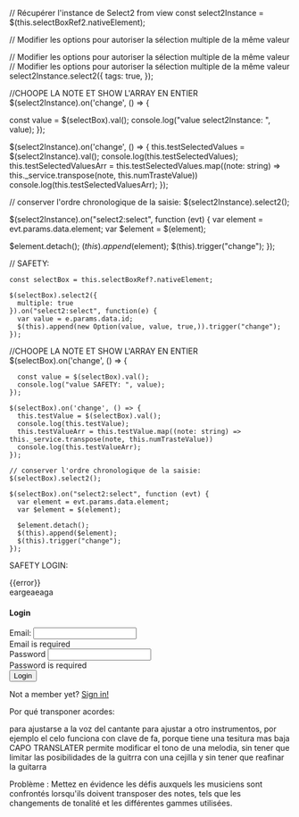 
 // Récupérer l'instance de Select2 from view
 const select2Instance = $(this.selectBoxRef2.nativeElement);

 // Modifier les options pour autoriser la sélection multiple de la même valeur


// Modifier les options pour autoriser la sélection multiple de la même valeur
// Modifier les options pour autoriser la sélection multiple de la même valeur
select2Instance.select2({
  tags: true,
});


//CHOOPE LA NOTE ET SHOW L'ARRAY EN ENTIER
$(select2Instance).on('change', () => {

  const value = $(selectBox).val();
  console.log("value select2Instance: ", value);
});


$(select2Instance).on('change', () => {
  this.testSelectedValues = $(select2Instance).val();
  console.log(this.testSelectedValues);
  this.testSelectedValuesArr = this.testSelectedValues.map((note: string) => this._service.transpose(note, this.numTrasteValue))
  console.log(this.testSelectedValuesArr);
});

// conserver l'ordre chronologique de la saisie:
$(select2Instance).select2();

$(select2Instance).on("select2:select", function (evt) {
  var element = evt.params.data.element;
  var $element = $(element);

  $element.detach();
  $(this).append($element);
  $(this).trigger("change");
});







// SAFETY:

    const selectBox = this.selectBoxRef?.nativeElement;

    $(selectBox).select2({
      multiple: true
    }).on("select2:select", function(e) {
      var value = e.params.data.id;
      $(this).append(new Option(value, value, true,)).trigger("change");
    });

//CHOOPE LA NOTE ET SHOW L'ARRAY EN ENTIER
    $(selectBox).on('change', () => {

      const value = $(selectBox).val();
      console.log("value SAFETY: ", value);
    });

    $(selectBox).on('change', () => {
      this.testValue = $(selectBox).val();
      console.log(this.testValue);
      this.testValueArr = this.testValue.map((note: string) => this._service.transpose(note, this.numTrasteValue))
      console.log(this.testValueArr);
    });

    // conserver l'ordre chronologique de la saisie:
    $(selectBox).select2();

    $(selectBox).on("select2:select", function (evt) {
      var element = evt.params.data.element;
      var $element = $(element);

      $element.detach();
      $(this).append($element);
      $(this).trigger("change");
    });



SAFETY LOGIN:
<div class="container col-md-6 offset-md-3 p-2 my-auto">
  <div *ngIf="error" class="alert alert-danger">{{error}}</div>
  <div *ngIf="success"  class="alert alert-success mb-5"> eargeaeaga</div>



  <div class="card">
      <h4 class="card-header">Login</h4>
      <div class="card-body">
          <form [formGroup]="form" (ngSubmit)="onSubmit()">
              <div class="mb-3">
                  <label class="form-label">Email:</label>
                  <input type="mail" formControlName="email" class="form-control" [ngClass]="{ 'is-invalid': submitted && f.email.errors }" />
                  <div *ngIf="submitted && f.email.errors" class="invalid-feedback">
                      <div *ngIf="f.email.errors.required">Email is required</div>
                  </div>
              </div>
              <div class="mb-3">
                  <label class="form-label">Password</label>
                  <input type="password" formControlName="password" class="form-control" [ngClass]="{ 'is-invalid': submitted && f.password.errors }" />
                  <div *ngIf="submitted && f.password.errors" class="invalid-feedback">
                      <div *ngIf="f.password.errors.required">Password is required</div>
                  </div>
              </div>
              <div>
                <span *ngIf="loading" class="spinner-border spinner-border-sm me-1"></span>
                <button [disabled]="loading" class="btn btn-primary">
                      Login
                  </button>
                  <!-- <a routerLink="../register" class="btn btn-link">Register</a> -->
              </div>
          </form>
          <p>  Not a member yet? <a class="text-light" href="/account/register">Sign in!</a></p>
      </div>
  </div>
</div>
Por qué transponer acordes:

para ajustarse a la voz del cantante
para ajustar a otro instrumentos, por ejemplo el celo funciona con clave de fa, porque tiene una tesitura mas baja
CAPO TRANSLATER permite modificar el tono de una melodia, sin tener que limitar las posibilidades de la guitrra con una cejilla y sin tener que reafinar la guitarra



Problème : Mettez en évidence les défis auxquels les musiciens sont confrontés lorsqu'ils doivent transposer des notes, tels que les changements de tonalité et les différentes gammes utilisées.
